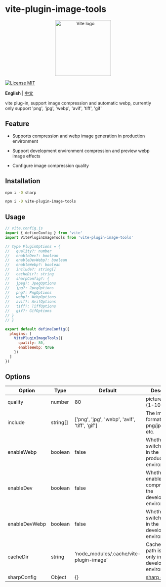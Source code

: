 # vite-plugin-image-tools

<p align="center">
  <a href="https://vite.dev" target="_blank" rel="noopener noreferrer">
    <img width="180" src="https://vite.dev/logo.svg" alt="Vite logo">
  </a>
</p>

[![License MIT](https://img.shields.io/badge/License-MIT-yellow.svg)](https://opensource.org/licenses/MIT)

**English** | [中文](./README.zh-CN.md)

vite plug-in, support image compression and automatic webp, currently only support 'png', 'jpg', 'webp', 'avif', 'tiff', 'gif'

## Feature

- Supports compression and webp image generation in production environment

- Support development environment compression and preview webp image effects

- Configure image compression quality

## Installation

```bash
npm i -D sharp

npm i -D vite-plugin-image-tools
```

## Usage

```js
// vite.config.js
import { defineConfig } from 'vite'
import VitePluginImageTools from 'vite-plugin-image-tools'

// type PluginOptions = {
//   quality?: number
//   enableDev?: boolean
//   enableDevWebp?: boolean
//   enableWebp?: boolean
//   include?: string[]
//   cacheDir?: string
//   sharpConfig?: {
//   jpeg?: JpegOptions
//   jpg?: JpegOptions
//   png?: PngOptions
//   webp?: WebpOptions
//   avif?: AvifOptions
//   tiff?: TiffOptions
//   gif?: GifOptions
// }
// }

export default defineConfig({
  plugins: [
    VitePluginImageTools({
      quality: 80,
      enableWebp: true
    })
  ]
})
```

## Options

| Option | Type | Default | Description |
| --- | --- | --- | --- |
| quality | number | 80 | picture quality (1-100) |
| include | string[] | ['png', 'jpg', 'webp', 'avif', 'tiff', 'gif'] | The image formats are: png/jpg/webp..., etc. |
| enableWebp | boolean | false | Whether to switch to webp in the production environment |
| enableDev | boolean | false | Whether to enable compression in the development environment |
| enableDevWebp | boolean | false | Whether to switch to webp in the development environment |
| cacheDir | string | ‘node_modules/.cache/vite-plugin-image’ | Cache path,this path is valid only in the development environment |
| sharpConfig | Object | {} | [sharp config](https://sharp.pixelplumbing.com/api-output/#_top) |
